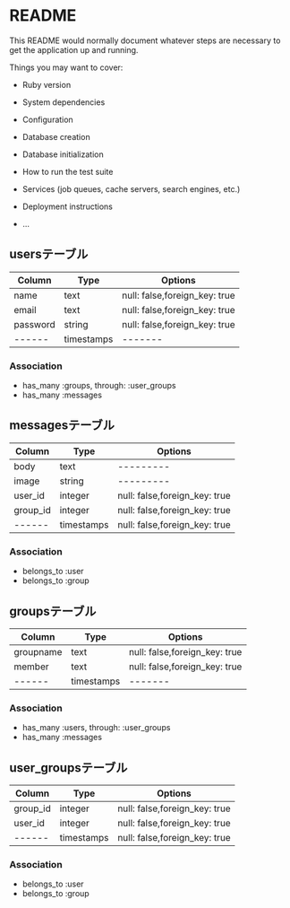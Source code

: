 # README

This README would normally document whatever steps are necessary to get the
application up and running.

Things you may want to cover:

* Ruby version

* System dependencies

* Configuration

* Database creation

* Database initialization

* How to run the test suite

* Services (job queues, cache servers, search engines, etc.)

* Deployment instructions

* ...
## usersテーブル

|Column|Type|Options|
|------|----|-------|
|name|text|null: false,foreign_key: true|
|email|text|null: false,foreign_key: true|
|password|string|null: false,foreign_key: true|
|------|timestamps|-------|

### Association
-   has_many :groups, through: :user_groups
-   has_many :messages


## messagesテーブル

|Column|Type|Options|
|------|----|-------|
|body|text|---------|
|image|string|---------|
|user_id|integer|null: false,foreign_key: true|
|group_id|integer|null: false,foreign_key: true|
|------|timestamps|null: false,foreign_key: true|


### Association
- belongs_to :user
- belongs_to :group


## groupsテーブル

|Column|Type|Options|
|------|----|-------|
|groupname|text|null: false,foreign_key: true|
|member|text|null: false,foreign_key: true|
|------|timestamps|-------|

### Association
-  has_many :users, through: :user_groups
-  has_many :messages


## user_groupsテーブル

|Column|Type|Options|
|------|----|-------|
|group_id|integer|null: false,foreign_key: true|
|user_id|integer|null: false,foreign_key: true|
|------|timestamps|null: false,foreign_key: true|

### Association
- belongs_to :user
- belongs_to :group
